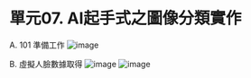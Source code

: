 # 單元07. AI起手式之圖像分類實作

A. 101 準備工作
![image](https://github.com/giangduyen1995/giangduyen/assets/162249373/8a099447-b2b1-4346-96f4-dad8d72d82bc)

B. 虛擬人臉數據取得
![image](https://github.com/giangduyen1995/giangduyen/assets/162249373/01ac053c-ad7c-41b8-bca1-87c3256c44f6)
![image](https://github.com/giangduyen1995/giangduyen/assets/162249373/cb0d66c6-408b-4d7e-bb79-b8a6efe527e9)
